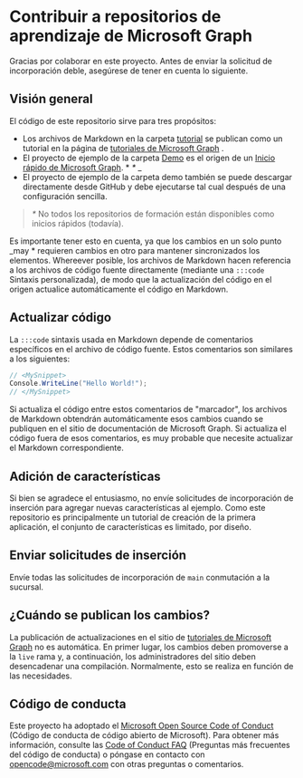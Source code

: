# <a name="contributing-to-microsoft-graph-training-repositories"></a>Contribuir a repositorios de aprendizaje de Microsoft Graph

Gracias por colaborar en este proyecto. Antes de enviar la solicitud de incorporación deble, asegúrese de tener en cuenta lo siguiente.

## <a name="overview"></a>Visión general

El código de este repositorio sirve para tres propósitos:

- Los archivos de Markdown en la carpeta [tutorial](/tutorial) se publican como un tutorial en la página de [tutoriales de Microsoft Graph](https://docs.microsoft.com/graph/tutorials) .
- El proyecto de ejemplo de la carpeta [Demo](/demo) es el origen de un [Inicio rápido de Microsoft Graph](https://developer.microsoft.com/graph/quick-start). * *\** _
- El proyecto de ejemplo de la carpeta demo también se puede descargar directamente desde GitHub y debe ejecutarse tal cual después de una configuración sencilla.

> _*\**_ No todos los repositorios de formación están disponibles como inicios rápidos (todavía).

Es importante tener esto en cuenta, ya que los cambios en un solo punto _may * requieren cambios en otro para mantener sincronizados los elementos. Whereever posible, los archivos de Markdown hacen referencia a los archivos de código fuente directamente (mediante una `:::code` Sintaxis personalizada), de modo que la actualización del código en el origen actualice automáticamente el código en Markdown.

## <a name="updating-code"></a>Actualizar código

La `:::code` sintaxis usada en Markdown depende de comentarios específicos en el archivo de código fuente. Estos comentarios son similares a los siguientes:

```csharp
// <MySnippet>
Console.WriteLine("Hello World!");
// </MySnippet>
```

Si actualiza el código entre estos comentarios de "marcador", los archivos de Markdown obtendrán automáticamente esos cambios cuando se publiquen en el sitio de documentación de Microsoft Graph. Si actualiza el código fuera de esos comentarios, es muy probable que necesite actualizar el Markdown correspondiente.

## <a name="adding-features"></a>Adición de características

Si bien se agradece el entusiasmo, no envíe solicitudes de incorporación de inserción para agregar nuevas características al ejemplo. Como este repositorio es principalmente un tutorial de creación de la primera aplicación, el conjunto de características es limitado, por diseño.

## <a name="submitting-pull-requests"></a>Enviar solicitudes de inserción

Envíe todas las solicitudes de incorporación de `main` conmutación a la sucursal.

## <a name="when-do-changes-get-published"></a>¿Cuándo se publican los cambios?

La publicación de actualizaciones en el sitio de [tutoriales de Microsoft Graph](https://docs.microsoft.com/graph/tutorials) no es automática. En primer lugar, los cambios deben promoverse a la `live` rama y, a continuación, los administradores del sitio deben desencadenar una compilación. Normalmente, esto se realiza en función de las necesidades.

## <a name="code-of-conduct"></a>Código de conducta

Este proyecto ha adoptado el [Microsoft Open Source Code of Conduct](https://opensource.microsoft.com/codeofconduct/) (Código de conducta de código abierto de Microsoft). Para obtener más información, consulte las [Code of Conduct FAQ](https://opensource.microsoft.com/codeofconduct/faq/) (Preguntas más frecuentes del código de conducta) o póngase en contacto con [opencode@microsoft.com](mailto:opencode@microsoft.com) con otras preguntas o comentarios.
